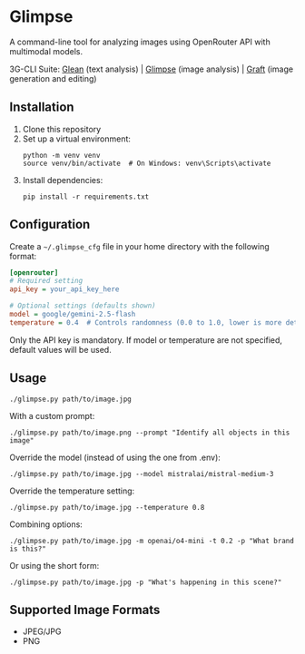 # Glimpse

A command-line tool for analyzing images using OpenRouter API with multimodal models.

3G-CLI Suite: [Glean](https://github.com/u1i/glean) (text analysis) | [Glimpse](https://github.com/u1i/glimpse) (image analysis) | [Graft](https://github.com/u1i/graft) (image generation and editing)

## Installation

1. Clone this repository
2. Set up a virtual environment:
   ```
   python -m venv venv
   source venv/bin/activate  # On Windows: venv\Scripts\activate
   ```
3. Install dependencies:
   ```
   pip install -r requirements.txt
   ```

## Configuration

Create a `~/.glimpse_cfg` file in your home directory with the following format:

```ini
[openrouter]
# Required setting
api_key = your_api_key_here

# Optional settings (defaults shown)
model = google/gemini-2.5-flash
temperature = 0.4  # Controls randomness (0.0 to 1.0, lower is more deterministic)
```

Only the API key is mandatory. If model or temperature are not specified, default values will be used.

## Usage

```
./glimpse.py path/to/image.jpg
```

With a custom prompt:
```
./glimpse.py path/to/image.png --prompt "Identify all objects in this image"
```

Override the model (instead of using the one from .env):
```
./glimpse.py path/to/image.jpg --model mistralai/mistral-medium-3
```

Override the temperature setting:
```
./glimpse.py path/to/image.jpg --temperature 0.8
```

Combining options:
```
./glimpse.py path/to/image.jpg -m openai/o4-mini -t 0.2 -p "What brand is this?"
```

Or using the short form:
```
./glimpse.py path/to/image.jpg -p "What's happening in this scene?"
```

## Supported Image Formats

- JPEG/JPG
- PNG
